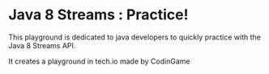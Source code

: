 # Java 8 Streams : Practice!

This playground is dedicated to java developers to quickly practice with the Java 8 Streams API.

It creates a playground in tech.io made by CodinGame
